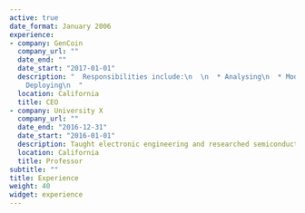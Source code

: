 ```yaml
---
active: true
date_format: January 2006
experience:
- company: GenCoin
  company_url: ""
  date_end: ""
  date_start: "2017-01-01"
  description: "  Responsibilities include:\n  \n  * Analysing\n  * Modelling\n  *
    Deploying\n  "
  location: California
  title: CEO
- company: University X
  company_url: ""
  date_end: "2016-12-31"
  date_start: "2016-01-01"
  description: Taught electronic engineering and researched semiconductor physics.
  location: California
  title: Professor
subtitle: ""
title: Experience
weight: 40
widget: experience
---
```


